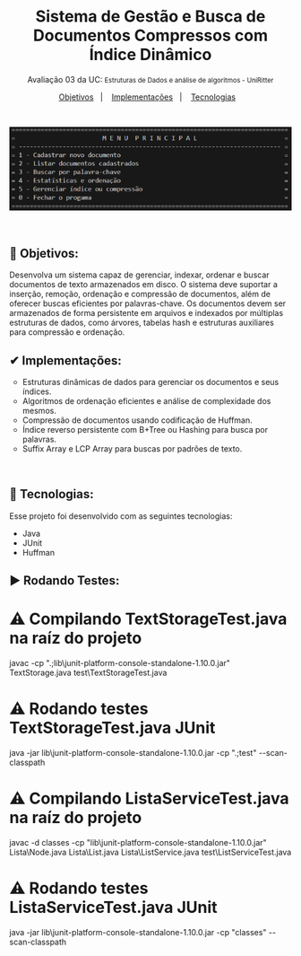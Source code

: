 <h1 align="center">Sistema de Gestão e Busca de Documentos Compressos com Índice Dinâmico</h1>
<p align="center">Avaliação 03 da UC: <small>Estruturas de Dados e análise de algoritmos - UniRitter</small></p>

<p align="center">
  <a href="#-objetivos">Objetivos</a>&nbsp;&nbsp;&nbsp;|&nbsp;&nbsp;&nbsp;
  <a href="#-implementacoes">Implementações</a>&nbsp;&nbsp;&nbsp;|&nbsp;&nbsp;&nbsp;
  <a href="#-tecnologias">Tecnologias</a>&nbsp;&nbsp;&nbsp;
</p>
<br>

<p align="center">
  <img src="./img/menu_principal.png" alt="Menu Principal do nosso sistema" width="600">
</p>
<br>


## 🚩 Objetivos:

Desenvolva um sistema capaz de gerenciar, indexar, ordenar e buscar documentos de
texto armazenados em disco. O sistema deve suportar a inserção, remoção, ordenação
e compressão de documentos, além de oferecer buscas eficientes por palavras-chave.
Os documentos devem ser armazenados de forma persistente em arquivos e indexados
por múltiplas estruturas de dados, como árvores, tabelas hash e estruturas auxiliares
para compressão e ordenação.
<br>


## ✔ Implementações:
<ul style="list-style-type: circle">
  <li>Estruturas dinâmicas de dados para gerenciar os documentos e seus índices.</li>
  <li>Algoritmos de ordenação eficientes e análise de complexidade dos mesmos.</li>
  <li>Compressão de documentos usando codificação de Huffman.</li>
  <li>Índice reverso persistente com B+Tree ou Hashing para busca por palavras.</li>
  <li>Suffix Array e LCP Array para buscas por padrões de texto.</li>
</ul>
<br>


## 🚀 Tecnologias:

Esse projeto foi desenvolvido com as seguintes tecnologias:

- Java
- JUnit
- Huffman

## ▶ Rodando Testes:

# ⚠ Compilando TextStorageTest.java na raíz do projeto
javac -cp ".;lib\junit-platform-console-standalone-1.10.0.jar" TextStorage.java test\TextStorageTest.java

# ⚠ Rodando testes TextStorageTest.java JUnit
java -jar lib\junit-platform-console-standalone-1.10.0.jar -cp ".;test" --scan-classpath

# ⚠ Compilando ListaServiceTest.java na raíz do projeto
javac -d classes -cp "lib\junit-platform-console-standalone-1.10.0.jar" Lista\Node.java Lista\List.java Lista\ListService.java test\ListServiceTest.java

# ⚠ Rodando testes ListaServiceTest.java JUnit
java -jar lib\junit-platform-console-standalone-1.10.0.jar -cp "classes" --scan-classpath